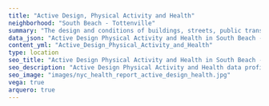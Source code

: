 ```yaml
---
title: "Active Design, Physical Activity and Health"
neighborhood: "South Beach - Tottenville"
summary: "The design and conditions of buildings, streets, public transportation and parks influence physical activity, use of active transportation and other healthy behavior. A neighborhood's features can also impact the safety of its residents."
data_json: "Active Design Physical Activity and Health in South Beach - Tottenville"
content_yml: "Active_Design_Physical_Activity_and_Health"
type: location
seo_title: "Active Design Physical Activity and Health in South Beach - Tottenville"
seo_description: "Active Design Physical Activity and Health data profile for the South Beach - Tottenville neighborhood of NYC."
seo_image: "images/nyc_health_report_active_design_health.jpg"
vega: true
arquero: true
---
```

